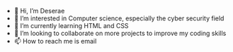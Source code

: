 - 👋 Hi, I’m Deserae
- 👀 I’m interested in Computer science, especially the cyber security field 
- 🌱 I’m currently learning HTML and CSS
- 💞️ I’m looking to collaborate on more projects to improve my coding skills
- 📫 How to reach me is email

<!---
Deseraee/Deseraee is a ✨ special ✨ repository because its `README.md` (this file) appears on your GitHub profile.
You can click the Preview link to take a look at your changes.
--->
